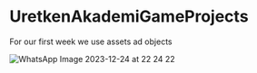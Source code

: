 # UretkenAkademiGameProjects

For our first week we use assets ad objects

![WhatsApp Image 2023-12-24 at 22 24 22](https://github.com/selinnoz/UretkenAkademiGameProjects/assets/73435487/b3c791e9-9bde-41f3-971b-1b4d3e6d6972)
